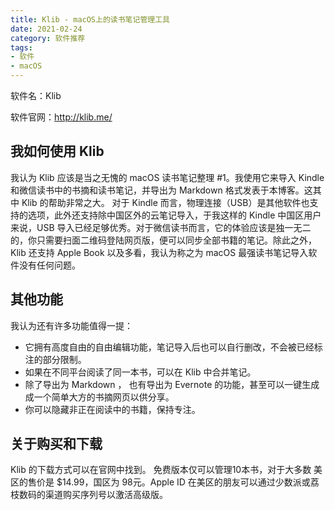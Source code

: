 ```yaml
---
title: Klib - macOS上的读书笔记管理工具
date: 2021-02-24 
category: 软件推荐
tags:
- 软件
- macOS
---
```


软件名：Klib

软件官网：<http://klib.me/>

## 我如何使用 Klib

我认为 Klib 应该是当之无愧的 macOS 读书笔记整理 #1。我使用它来导入 Kindle 和微信读书中的书摘和读书笔记，并导出为 Markdown 格式发表于本博客。这其中 Klib 的帮助非常之大。
对于 Kindle 而言，物理连接（USB）是其他软件也支持的选项，此外还支持除中国区外的云笔记导入，于我这样的 Kindle 中国区用户来说，USB 导入已经足够优秀。对于微信读书而言，它的体验应该是独一无二的，你只需要扫面二维码登陆网页版，便可以同步全部书籍的笔记。除此之外，Klib 还支持 Apple Book 以及多看，我认为称之为 macOS 最强读书笔记导入软件没有任何问题。

<!--more-->
## 其他功能

我认为还有许多功能值得一提：

- 它拥有高度自由的自由编辑功能，笔记导入后也可以自行删改，不会被已经标注的部分限制。
- 如果在不同平台阅读了同一本书，可以在 Klib 中合并笔记。
- 除了导出为 Markdown ， 也有导出为 Evernote 的功能，甚至可以一键生成成一个简单大方的书摘网页以供分享。
- 你可以隐藏非正在阅读中的书籍，保持专注。

## 关于购买和下载

Klib 的下载方式可以在官网中找到。
免费版本仅可以管理10本书，对于大多数
美区的售价是 $14.99，国区为 98元。Apple ID 在美区的朋友可以通过少数派或荔枝数码的渠道购买序列号以激活高级版。
